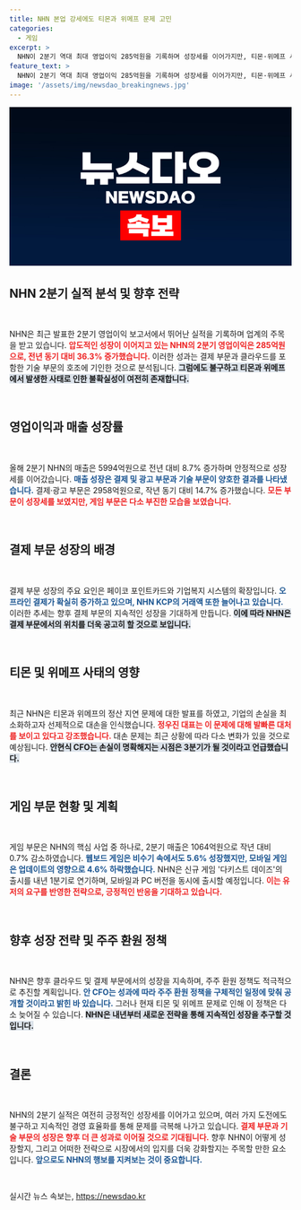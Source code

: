 ```yaml
---
title: NHN 본업 강세에도 티몬과 위메프 문제 고민
categories:
  - 게임
excerpt: >
  NHN이 2분기 역대 최대 영업이익 285억원을 기록하며 성장세를 이어가지만, 티몬·위메프 사태로 불확실성이 증가했다. 다키스트 데이즈 출시가 내년 1분기로 순연되며, 향후 주주환원 정책도 불투명하다.
feature_text: >
  NHN이 2분기 역대 최대 영업이익 285억원을 기록하며 성장세를 이어가지만, 티몬·위메프 사태로 불확실성이 증가했다. 다키스트 데이즈 출시가 내년 1분기로 순연되며, 향후 주주환원 정책도 불투명하다.
image: '/assets/img/newsdao_breakingnews.jpg'
---
```


<p><img src="/assets/img/newsdao_breakingnews.jpg" alt="flaretime 속보" /></p>

<h2 data-ke-size="size26">NHN 2분기 실적 분석 및 향후 전략</h2>

<p data-ke-size="size16">&nbsp;</p>

<p>NHN은 최근 발표한 2분기 영업이익 보고서에서 뛰어난 실적을 기록하며 업계의 주목을 받고 있습니다. <b><span style="color: #ee2323;">압도적인 성장이 이어지고 있는 NHN의 2분기 영업이익은 285억원으로, 전년 동기 대비 36.3% 증가했습니다.</span></b> 이러한 성과는 결제 부문과 클라우드를 포함한 기술 부문의 호조에 기인한 것으로 분석됩니다. <b><span style="background-color: #21538527;">그럼에도 불구하고 티몬과 위메프에서 발생한 사태로 인한 불확실성이 여전히 존재합니다.</span></b> </p>

<p data-ke-size="size16">&nbsp;</p>

<h2 data-ke-size="size26">영업이익과 매출 성장률</h2>

<p data-ke-size="size16">&nbsp;</p>

<p>올해 2분기 NHN의 매출은 5994억원으로 전년 대비 8.7% 증가하며 안정적으로 성장세를 이어갔습니다. <b><span style="color: #1a5490;">매출 성장은 결제 및 광고 부문과 기술 부문이 양호한 결과를 나타냈습니다.</span></b> 결제·광고 부문은 2958억원으로, 작년 동기 대비 14.7% 증가했습니다. <b><span style="color: #ee2323;">모든 부문이 성장세를 보였지만, 게임 부문은 다소 부진한 모습을 보였습니다.</span></b> </p>

<p data-ke-size="size16">&nbsp;</p>

<h2 data-ke-size="size26">결제 부문 성장의 배경</h2>

<p data-ke-size="size16">&nbsp;</p>

<p>결제 부문 성장의 주요 요인은 페이코 포인트카드와 기업복지 시스템의 확장입니다. <b><span style="color: #1a5490;">오프라인 결제가 확실히 증가하고 있으며, NHN KCP의 거래액 또한 늘어나고 있습니다.</span></b> 이러한 추세는 향후 결제 부문의 지속적인 성장을 기대하게 만듭니다. <b><span style="background-color: #21538527;">이에 따라 NHN은 결제 부문에서의 위치를 더욱 공고히 할 것으로 보입니다.</span></b></p>

<p data-ke-size="size16">&nbsp;</p>

<h2 data-ke-size="size26">티몬 및 위메프 사태의 영향</h2>

<p data-ke-size="size16">&nbsp;</p>

<p>최근 NHN은 티몬과 위메프의 정산 지연 문제에 대한 발표를 하였고, 기업의 손실을 최소화하고자 선제적으로 대손을 인식했습니다. <b><span style="color: #ee2323;">정우진 대표는 이 문제에 대해 발빠른 대처를 보이고 있다고 강조했습니다.</span></b> 대손 문제는 최근 상황에 따라 다소 변화가 있을 것으로 예상됩니다. <b><span style="background-color: #21538527;">안현식 CFO는 손실이 명확해지는 시점은 3분기가 될 것이라고 언급했습니다.</span></b></p>

<p data-ke-size="size16">&nbsp;</p>

<h2 data-ke-size="size26">게임 부문 현황 및 계획</h2>

<p data-ke-size="size16">&nbsp;</p>

<p>게임 부문은 NHN의 핵심 사업 중 하나로, 2분기 매출은 1064억원으로 작년 대비 0.7% 감소하였습니다. <b><span style="color: #1a5490;">웹보드 게임은 비수기 속에서도 5.6% 성장했지만, 모바일 게임은 업데이트의 영향으로 4.6% 하락했습니다.</span></b> NHN은 신규 게임 '다키스트 데이즈'의 출시를 내년 1분기로 연기하며, 모바일과 PC 버전을 동시에 출시할 예정입니다. <b><span style="color: #ee2323;">이는 유저의 요구를 반영한 전략으로, 긍정적인 반응을 기대하고 있습니다.</span></b></p>

<p data-ke-size="size16">&nbsp;</p>

<h2 data-ke-size="size26">향후 성장 전략 및 주주 환원 정책</h2>

<p data-ke-size="size16">&nbsp;</p>

<p>NHN은 향후 클라우드 및 결제 부문에서의 성장을 지속하며, 주주 환원 정책도 적극적으로 추진할 계획입니다. <b><span style="color: #1a5490;">안 CFO는 성과에 따라 주주 환원 정책을 구체적인 일정에 맞춰 공개할 것이라고 밝힌 바 있습니다.</span></b> 그러나 현재 티몬 및 위메프 문제로 인해 이 정책은 다소 늦어질 수 있습니다. <b><span style="background-color: #21538527;">NHN은 내년부터 새로운 전략을 통해 지속적인 성장을 추구할 것입니다.</span></b></p>

<p data-ke-size="size16">&nbsp;</p>

<h2 data-ke-size="size26">결론</h2>

<p data-ke-size="size16">&nbsp;</p>

<p>NHN의 2분기 실적은 여전히 긍정적인 성장세를 이어가고 있으며, 여러 가지 도전에도 불구하고 지속적인 경영 효율화를 통해 문제를 극복해 나가고 있습니다. <b><span style="color: #ee2323;">결제 부문과 기술 부문의 성장은 향후 더 큰 성과로 이어질 것으로 기대됩니다.</span></b> 향후 NHN이 어떻게 성장할지, 그리고 어떠한 전략으로 시장에서의 입지를 더욱 강화할지는 주목할 만한 요소입니다. <b><span style="color: #1a5490;">앞으로도 NHN의 행보를 지켜보는 것이 중요합니다.</span></b> </p>

<p data-ke-size="size16">&nbsp;</p>
실시간 뉴스 속보는, <a href="https://newsdao.kr" rel="dofollow">https://newsdao.kr</a>


